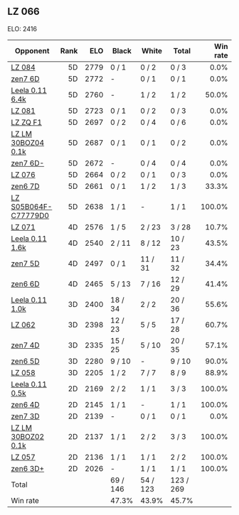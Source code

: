 ## LZ 066 ##

ELO: 2416

Opponent | Rank | ELO | Black | White | Total | Win rate
---------|-----:|----:|-------|-------|-------|-------:
[LZ 084](LZ%20084.md) | 5D | 2779 | 0 / 1 | 0 / 2 | 0 / 3 | 0.0%
[zen7 6D](zen7%206D.md) | 5D | 2772 | - | 0 / 1 | 0 / 1 | 0.0%
[Leela 0.11 6.4k](Leela%200.11%206.4k.md) | 5D | 2760 | - | 1 / 2 | 1 / 2 | 50.0%
[LZ 081](LZ%20081.md) | 5D | 2723 | 0 / 1 | 0 / 2 | 0 / 3 | 0.0%
[LZ ZQ F1](LZ%20ZQ%20F1.md) | 5D | 2697 | 0 / 2 | 0 / 4 | 0 / 6 | 0.0%
[LZ LM 30BOZ04 0.1k](LZ%20LM%2030BOZ04%200.1k.md) | 5D | 2687 | 0 / 1 | 0 / 1 | 0 / 2 | 0.0%
[zen7 6D-](zen7%206D-.md) | 5D | 2672 | - | 0 / 4 | 0 / 4 | 0.0%
[LZ 076](LZ%20076.md) | 5D | 2664 | 0 / 2 | 0 / 1 | 0 / 3 | 0.0%
[zen6 7D](zen6%207D.md) | 5D | 2661 | 0 / 1 | 1 / 2 | 1 / 3 | 33.3%
[LZ S05B064F-C77779D0](LZ%20S05B064F-C77779D0.md) | 5D | 2638 | 1 / 1 | - | 1 / 1 | 100.0%
[LZ 071](LZ%20071.md) | 4D | 2576 | 1 / 5 | 2 / 23 | 3 / 28 | 10.7%
[Leela 0.11 1.6k](Leela%200.11%201.6k.md) | 4D | 2540 | 2 / 11 | 8 / 12 | 10 / 23 | 43.5%
[zen7 5D](zen7%205D.md) | 4D | 2497 | 0 / 1 | 11 / 31 | 11 / 32 | 34.4%
[zen6 6D](zen6%206D.md) | 4D | 2465 | 5 / 13 | 7 / 16 | 12 / 29 | 41.4%
[Leela 0.11 1.0k](Leela%200.11%201.0k.md) | 3D | 2400 | 18 / 34 | 2 / 2 | 20 / 36 | 55.6%
[LZ 062](LZ%20062.md) | 3D | 2398 | 12 / 23 | 5 / 5 | 17 / 28 | 60.7%
[zen7 4D](zen7%204D.md) | 3D | 2335 | 15 / 25 | 5 / 10 | 20 / 35 | 57.1%
[zen6 5D](zen6%205D.md) | 3D | 2280 | 9 / 10 | - | 9 / 10 | 90.0%
[LZ 058](LZ%20058.md) | 3D | 2205 | 1 / 2 | 7 / 7 | 8 / 9 | 88.9%
[Leela 0.11 0.5k](Leela%200.11%200.5k.md) | 2D | 2169 | 2 / 2 | 1 / 1 | 3 / 3 | 100.0%
[zen6 4D](zen6%204D.md) | 2D | 2145 | 1 / 1 | - | 1 / 1 | 100.0%
[zen7 3D](zen7%203D.md) | 2D | 2139 | - | 0 / 1 | 0 / 1 | 0.0%
[LZ LM 30BOZ02 0.1k](LZ%20LM%2030BOZ02%200.1k.md) | 2D | 2137 | 1 / 1 | 2 / 2 | 3 / 3 | 100.0%
[LZ 057](LZ%20057.md) | 2D | 2136 | 1 / 1 | 1 / 1 | 2 / 2 | 100.0%
[zen6 3D+](zen6%203D+.md) | 2D | 2026 | - | 1 / 1 | 1 / 1 | 100.0%
Total | | | 69 / 146 | 54 / 123 | 123 / 269 | 
Win rate| | | 47.3% | 43.9% | 45.7% | 
